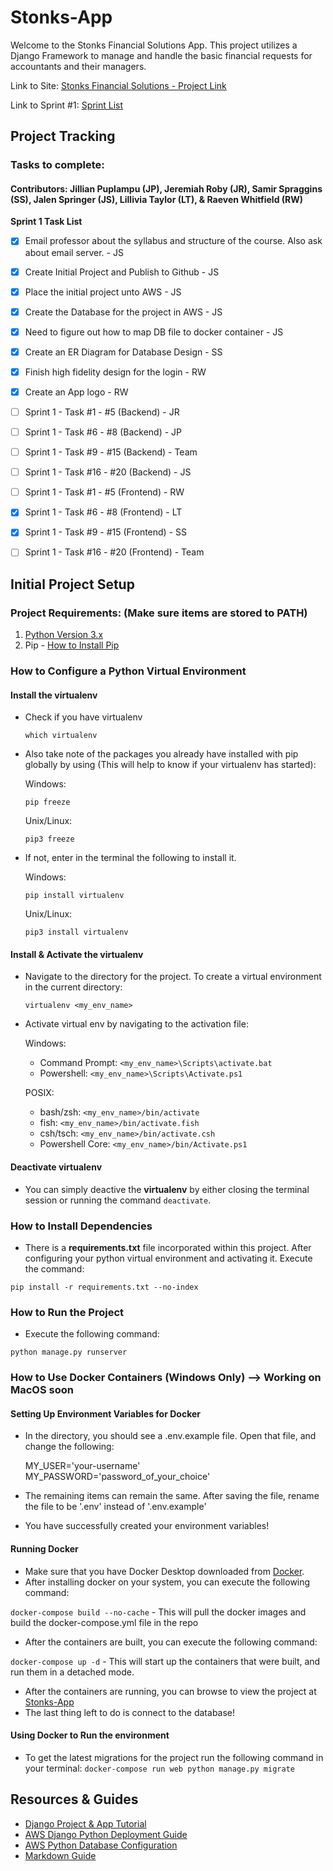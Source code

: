 # Stonks-App

Welcome to the Stonks Financial Solutions App. This project utilizes a Django Framework to manage and handle the basic financial requests for accountants and their managers.

Link to Site: [Stonks Financial Solutions - Project Link](http://stonks-env.eba-p7p3wuag.us-west-2.elasticbeanstalk.com/)

Link to Sprint #1: [Sprint List](https://kennesawedu.sharepoint.com/:w:/r/sites/Team-Group6SWE-4713AppDomain/_layouts/15/doc2.aspx?sourcedoc=%7B2811871A-3662-47A8-8703-3DB4D9BFF3A7%7D&file=SWE4713%20-%20Application%20Domain%20-%20Sprint%201%20-%20Feature%20for%20User%20Interface%20Module.docx&action=default&mobileredirect=true&DefaultItemOpen=1&ct=1643793612811&wdOrigin=OFFICECOM-WEB.MAIN.OTHER&cid=74f90ef7-ed49-4ef0-b2a7-c1d3885e0556)

## Project Tracking

### Tasks to complete:

#### Contributors: Jillian Puplampu (JP), Jeremiah Roby (JR), Samir Spraggins (SS), Jalen Springer (JS), Lillivia Taylor (LT), & Raeven Whitfield (RW)

   **Sprint 1 Task List**

   - [x] Email professor about the syllabus and structure of the course. Also ask about email server. - JS
   - [x] Create Initial Project and Publish to Github - JS
   - [x] Place the initial project unto AWS - JS
   - [x] Create the Database for the project in AWS - JS
   - [x] Need to figure out how to map DB file to docker container - JS
   - [x] Create an ER Diagram for Database Design - SS
   - [x] Finish high fidelity design for the login - RW
   - [x] Create an App logo - RW
   - [ ] Sprint 1 - Task #1 - #5 (Backend) - JR
   - [ ] Sprint 1 - Task #6 - #8 (Backend) - JP
   - [ ] Sprint 1 - Task #9 - #15 (Backend) - Team
   - [ ] Sprint 1 - Task #16 - #20 (Backend) - JS
   - [ ] Sprint 1 - Task #1 - #5 (Frontend) - RW
   - [x] Sprint 1 - Task #6 - #8 (Frontend) - LT
   - [x] Sprint 1 - Task #9 - #15 (Frontend) - SS
   - [ ] Sprint 1 - Task #16 - #20 (Frontend) - Team


## Initial Project Setup

### Project Requirements: (Make sure items are stored to PATH)

  1. [Python Version 3.x](https://www.python.org/downloads/)
  2. Pip - [How to Install Pip](https://pip.pypa.io/en/stable/installation/)


### How to Configure a Python Virtual Environment

#### Install the virtualenv

  - Check if you have virtualenv

    `which virtualenv`

  - Also take note of the packages you already have installed with pip globally by using (This will help to know if your virtualenv has started):

    Windows:

    `pip freeze`

    Unix/Linux:

    `pip3 freeze`

  - If not, enter in the terminal the following to install it.

    Windows:

    `pip install virtualenv`

    Unix/Linux:

    `pip3 install virtualenv`

#### Install & Activate the virtualenv

  - Navigate to the directory for the project. To create a virtual environment in the current directory:

    `virtualenv <my_env_name>`

  - Activate virtual env by navigating to the activation file:

    Windows:

    - Command Prompt: `<my_env_name>\Scripts\activate.bat`
    - Powershell:     `<my_env_name>\Scripts\Activate.ps1`

    POSIX:

    - bash/zsh:         `<my_env_name>/bin/activate`
    - fish:             `<my_env_name>/bin/activate.fish`
    - csh/tsch:         `<my_env_name>/bin/activate.csh`
    - Powershell Core:  `<my_env_name>/bin/Activate.ps1`

#### Deactivate virtualenv

  - You can simply deactive the **virtualenv** by either closing the terminal session or running the command  `deactivate`.


### How to Install Dependencies

  - There is a **requirements.txt** file incorporated within this project. After configuring your python virtual environment and activating it. Execute the command:

   `pip install -r requirements.txt --no-index`

### How to Run the Project
  - Execute the following command:

  `python manage.py runserver`

### How to Use Docker Containers (Windows Only) --> Working on MacOS soon

  #### Setting Up Environment Variables for Docker
  - In the directory, you should see a .env.example file. Open that file, and change the following:
    
    MY_USER='your-username'
    MY_PASSWORD='password_of_your_choice'
  
  - The remaining items can remain the same. After saving the file, rename the file to be '.env' instead of '.env.example'
  - You have successfully created your environment variables!
  #### Running Docker
  - Make sure that you have Docker Desktop downloaded from [Docker](https://www.docker.com/get-started).
  - After installing docker on your system, you can execute the following command:

  `docker-compose build --no-cache` - This will pull the docker images and build the docker-compose.yml file in the repo

  - After the containers are built, you can execute the following command:

  `docker-compose up -d` - This will start up the containers that were built, and run them in a detached mode.
  
  - After the containers are running, you can browse to view the project at [Stonks-App](http://localhost:9000)
  - The last thing left to do is connect to the database!

  #### Using Docker to Run the environment

  - To get the latest migrations for the project run the following command in your terminal:
    `docker-compose run web python manage.py migrate`
## Resources & Guides

- [Django Project & App Tutorial](https://docs.djangoproject.com/en/4.0/intro/tutorial01/)
- [AWS Django Python Deployment Guide](https://docs.aws.amazon.com/elasticbeanstalk/latest/dg/create-deploy-python-django.html)
- [AWS Python Database Configuration](https://docs.aws.amazon.com/elasticbeanstalk/latest/dg/create-deploy-python-rds.html)
- [Markdown Guide](https://www.markdownguide.org/basic-syntax/#links)

